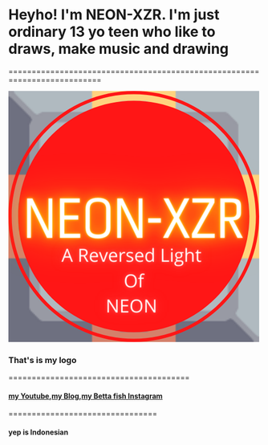 # Heyho! I'm NEON-XZR. I'm just ordinary 13 yo teen who like to draws, make music and drawing

==========================================================================

<img src=https://github.com/NEON-XZR/About/blob/main/Gambar/Github%20logo.png>

### That's is my logo

=======================================
#### [my Youtube](https://www.youtube.com/channel/UC8rk0VpMpoX3XPeqGLewCtw),[my Blog](https://rifqyblogs.blogspot.com/),[my Betta fish Instagram](https://www.instagram.com/rifqy_cupang_pemula/?hl=en)

================================
#### yep is Indonesian
